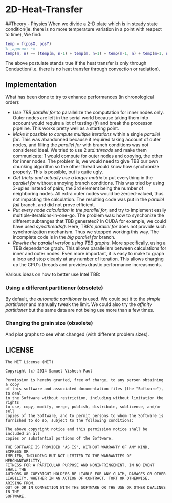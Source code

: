 2D-Heat-Transfer
================
##Theory - Physics
When we divide a 2-D plate which is in steady state condition(ie. there is no more temperature variation in a point with respect to time), We find:

```Matlab
temp = f(posX, posY)
% _approx: ~=
temp(m, n) ~= (temp(m, n-1) + temp(m, n+1) + temp(m-1, n) + temp(m+1, n)) / 4
```

The above postulate stands true if the heat transfer is only through Conduction(i.e. there is no heat transfer through convection or radiation).

Implementation
--------------

What has been done to try to enhance performances (in chronological order):
* *Use TBB _parallel for_* to parallelize the computation
  for inner nodes only. Outer nodes are left in the serial
  world because taking them into account would require a lot of
  testing (_if_) and break the processor pipeline.
  This works pretty well as a starting point.
* *Make it possible to compute multiple iterations* within a single
  _parallel for_. This was abandonned because it required taking
  account of outer nodes, and filling the _parallel for_ with
  branch conditions was not considered ideal.
  We tried to use 2 _std::threads_ and make them communicate:
  1 would compute for outer nodes and copying, the other for
  inner nodes. The problem is, we would need to give TBB our own
  chunking algorithm so the other thread would know how synchronize
  properly. This is possible, but is quite ugly.
* *Get tricky and actually use a larger matrix* to put everything
  in the _parallel for_ without annoying branch conditions.
  This was tried by using 3-uples instead of pairs, the 3rd element
  being the number of neighboring nodes. All extra outer nodes would
  be zeroed-valued, thus not impacting the calculation.
  The resulting code was put in the _parallel fail_ branch, and
  did not prove efficient.
* *Put every node calculation in the _parallel for_*, and try to
  implement easily multiple-iterations-in-one-go. The problem was:
  how to synchonize the different subranges that TBB generated?
  In CUDA for example, we could have used _syncthreads()_.
  Here, TBB's _parallel for_ does not provide such synchronization
  mechanism. Thus we stopped working this way. The incomplete code
  is in the _big parallel for_ branch.
* *Rewrite the parallel version using TBB graphs.*
  More specifically, using a TBB dependance graph. This allows parallelism
  between calculations for inner and outer nodes. Even more important, it
  is easy to make to graph a loop and stop cleanly at any number of iteration.
  This allows charging up the CPU's threads and provides drastic
  performance increasments.

Various ideas on how to better use Intel TBB:

### Using a different partitioner (obsolete)

By default, the _automatic partitioner_ is used. We could set it to the
_simple partitioner_ and manually tweak the limit. We could also try
the _affinity partitioner_ but the same data are not being use more than
a few times.

### Changing the grain size (obsolete)

And plot graphs to see what changed (with different problem sizes).


LICENSE
-------

```license
The MIT License (MIT)

Copyright (c) 2014 Samuel Vishesh Paul

Permission is hereby granted, free of charge, to any person obtaining a copy
of this software and associated documentation files (the "Software"), to deal
in the Software without restriction, including without limitation the rights
to use, copy, modify, merge, publish, distribute, sublicense, and/or sell
copies of the Software, and to permit persons to whom the Software is
furnished to do so, subject to the following conditions:

The above copyright notice and this permission notice shall be included in all
copies or substantial portions of the Software.

THE SOFTWARE IS PROVIDED "AS IS", WITHOUT WARRANTY OF ANY KIND, EXPRESS OR
IMPLIED, INCLUDING BUT NOT LIMITED TO THE WARRANTIES OF MERCHANTABILITY,
FITNESS FOR A PARTICULAR PURPOSE AND NONINFRINGEMENT. IN NO EVENT SHALL THE
AUTHORS OR COPYRIGHT HOLDERS BE LIABLE FOR ANY CLAIM, DAMAGES OR OTHER
LIABILITY, WHETHER IN AN ACTION OF CONTRACT, TORT OR OTHERWISE, ARISING FROM,
OUT OF OR IN CONNECTION WITH THE SOFTWARE OR THE USE OR OTHER DEALINGS IN THE
SOFTWARE.
```
